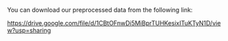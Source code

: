 You can download our preprocessed data from the following link:

https://drive.google.com/file/d/1CBtOFnwDi5MiBprTUHKesixITuKTyN1D/view?usp=sharing
